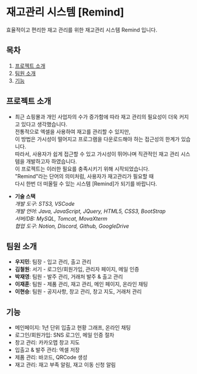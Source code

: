 # 재고관리 시스템 [Remind]

효율적이고 편리한 재고 관리를 위한 재고관리 시스템 Remind 입니다.

## 목차

1. [프로젝트 소개](#프로젝트-소개)
2. [팀원 소개](#팀원-소개)
3. [기능](#기능)

## 프로젝트 소개

- 최근 쇼핑몰과 개인 사업자의 수가 증가함에 따라 재고 관리의 필요성이 더욱 커지고 있다고 생각했습니다.<br/>
전통적으로 엑셀을 사용하여 재고를 관리할 수 있지만,<br/>
이 방법은 가시성이 떨어지고 프로그램을 다운로드해야 하는 접근성의 한계가 있습니다.<br/>
따라서, 사용자가 쉽게 접근할 수 있고 가시성이 뛰어나며 직관적인 재고 관리 시스템을 개발하고자 하였습니다.<br/>
이 프로젝트는 이러한 필요를 충족시키기 위해 시작되었습니다.<br/>
"Remind"라는 단어의 의미처럼, 사용자가 재고관리가 필요할 때<br/>
다시 한번 더 떠올릴 수 있는 시스템 [Remind]가 되기를 바랍니다.<br/>

- **기술 스택**<br/>
    *개발 도구: STS3, VSCode<br/>*
    *개발 언어: Java, JavaScript, JQuery, HTML5, CSS3, BootStrap<br/>*
    *서버/DB: MySQL, Tomcat, MovaXterm<br/>*
    *협업 도구: Notion, Discord, Github, GoogleDrive<br/>*

## 팀원 소개

- **우지민**: 팀장 - 입고 관리, 출고 관리
- **김철원**: 서기 - 로그인/회원가입, 관리자 페이지, 메일 인증
- **박재영**: 팀원 - 발주 관리, 거래처 발주 & 출고 관리
- **이재훈**: 팀원 - 제품 관리, 재고 관리, 메인 페이지, 온라인 채팅
- **이현승**: 팀원 - 공지사항, 창고 관리, 창고 지도, 거래처 관리

## 기능

- 메인페이지: 1년 단위 입출고 현황 그래프, 온라인 채팅
- 로그인/회원가입: SNS 로그인, 메일 인증 절차
- 창고 관리: 카카오맵 창고 지도
- 입출고 & 발주 관리: 엑셀 저장
- 제품 관리: 바코드, QRCode 생성
- 재고 관리: 재고 부족 알림, 재고 이동 신청 알림
